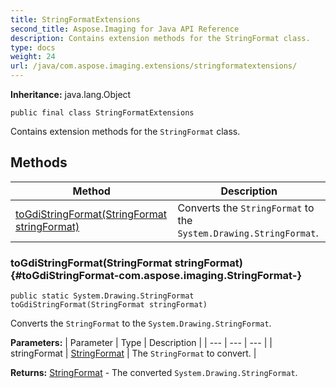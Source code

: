 ```yaml
---
title: StringFormatExtensions
second_title: Aspose.Imaging for Java API Reference
description: Contains extension methods for the StringFormat class.
type: docs
weight: 24
url: /java/com.aspose.imaging.extensions/stringformatextensions/
---
```

**Inheritance:**
java.lang.Object
```
public final class StringFormatExtensions
```

Contains extension methods for the `StringFormat` class.
## Methods

| Method | Description |
| --- | --- |
| [toGdiStringFormat(StringFormat stringFormat)](#toGdiStringFormat-com.aspose.imaging.StringFormat-) | Converts the `StringFormat` to the `System.Drawing.StringFormat`. |
### toGdiStringFormat(StringFormat stringFormat) {#toGdiStringFormat-com.aspose.imaging.StringFormat-}
```
public static System.Drawing.StringFormat toGdiStringFormat(StringFormat stringFormat)
```


Converts the `StringFormat` to the `System.Drawing.StringFormat`.

**Parameters:**
| Parameter | Type | Description |
| --- | --- | --- |
| stringFormat | [StringFormat](../../com.aspose.imaging/stringformat) | The `StringFormat` to convert. |

**Returns:**
[StringFormat](../../com.aspose.ms.system.drawing/stringformat) - The converted `System.Drawing.StringFormat`.
